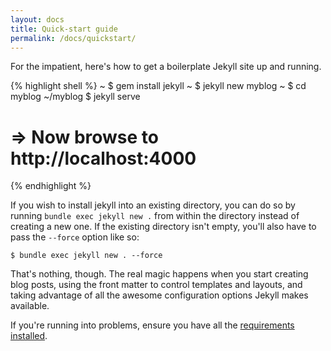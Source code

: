 ```yaml
---
layout: docs
title: Quick-start guide
permalink: /docs/quickstart/
---
```


For the impatient, here's how to get a boilerplate Jekyll site up and running.

{% highlight shell %}
~ $ gem install jekyll
~ $ jekyll new myblog
~ $ cd myblog
~/myblog $ jekyll serve
# => Now browse to http://localhost:4000
{% endhighlight %}

If you wish to install jekyll into an existing directory, you can do so by running `bundle exec jekyll new .` from within the directory instead of creating a new one. If the existing directory isn't empty, you'll also have to pass the `--force` option like so:

<pre class="highlight"><code>$ bundle exec jekyll new . --force</code></pre>

That's nothing, though. The real magic happens when you start creating blog
posts, using the front matter to control templates and layouts, and taking
advantage of all the awesome configuration options Jekyll makes available.

If you're running into problems, ensure you have all the [requirements
installed][Installation].

[Installation]: /docs/installation/
